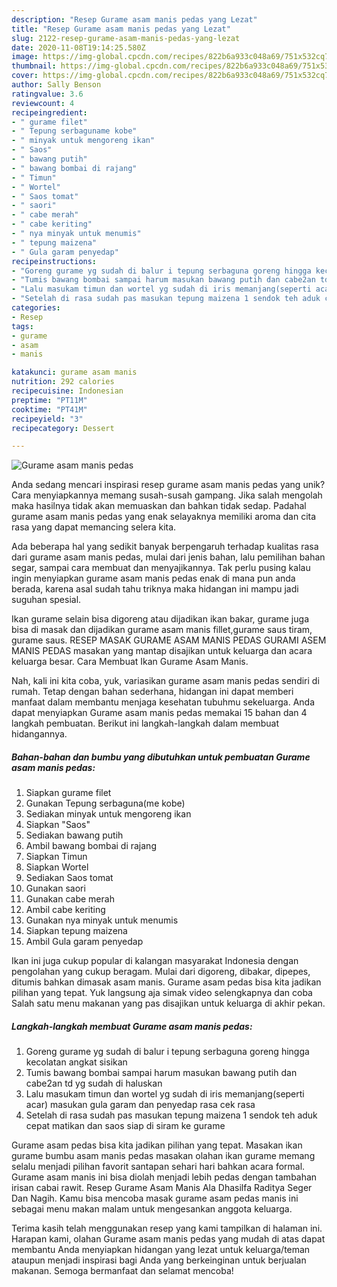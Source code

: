 ```yaml
---
description: "Resep Gurame asam manis pedas yang Lezat"
title: "Resep Gurame asam manis pedas yang Lezat"
slug: 2122-resep-gurame-asam-manis-pedas-yang-lezat
date: 2020-11-08T19:14:25.580Z
image: https://img-global.cpcdn.com/recipes/822b6a933c048a69/751x532cq70/gurame-asam-manis-pedas-foto-resep-utama.jpg
thumbnail: https://img-global.cpcdn.com/recipes/822b6a933c048a69/751x532cq70/gurame-asam-manis-pedas-foto-resep-utama.jpg
cover: https://img-global.cpcdn.com/recipes/822b6a933c048a69/751x532cq70/gurame-asam-manis-pedas-foto-resep-utama.jpg
author: Sally Benson
ratingvalue: 3.6
reviewcount: 4
recipeingredient:
- " gurame filet"
- " Tepung serbaguname kobe"
- " minyak untuk mengoreng ikan"
- " Saos"
- " bawang putih"
- " bawang bombai di rajang"
- " Timun"
- " Wortel"
- " Saos tomat"
- " saori"
- " cabe merah"
- " cabe keriting"
- " nya minyak untuk menumis"
- " tepung maizena"
- " Gula garam penyedap"
recipeinstructions:
- "Goreng gurame yg sudah di balur i tepung serbaguna goreng hingga kecolatan angkat sisikan"
- "Tumis bawang bombai sampai harum masukan bawang putih dan cabe2an td yg sudah di haluskan"
- "Lalu masukam timun dan wortel yg sudah di iris memanjang(seperti acar) masukan gula garam dan penyedap rasa cek rasa"
- "Setelah di rasa sudah pas masukan tepung maizena 1 sendok teh aduk cepat matikan dan saos siap di siram ke gurame"
categories:
- Resep
tags:
- gurame
- asam
- manis

katakunci: gurame asam manis 
nutrition: 292 calories
recipecuisine: Indonesian
preptime: "PT11M"
cooktime: "PT41M"
recipeyield: "3"
recipecategory: Dessert

---
```



![Gurame asam manis pedas](https://img-global.cpcdn.com/recipes/822b6a933c048a69/751x532cq70/gurame-asam-manis-pedas-foto-resep-utama.jpg)

Anda sedang mencari inspirasi resep gurame asam manis pedas yang unik? Cara menyiapkannya memang susah-susah gampang. Jika salah mengolah maka hasilnya tidak akan memuaskan dan bahkan tidak sedap. Padahal gurame asam manis pedas yang enak selayaknya memiliki aroma dan cita rasa yang dapat memancing selera kita.

Ada beberapa hal yang sedikit banyak berpengaruh terhadap kualitas rasa dari gurame asam manis pedas, mulai dari jenis bahan, lalu pemilihan bahan segar, sampai cara membuat dan menyajikannya. Tak perlu pusing kalau ingin menyiapkan gurame asam manis pedas enak di mana pun anda berada, karena asal sudah tahu triknya maka hidangan ini mampu jadi suguhan spesial.

Ikan gurame selain bisa digoreng atau dijadikan ikan bakar, gurame juga bisa di masak dan dijadikan gurame asam manis fillet,gurame saus tiram, gurame saus. RESEP MASAK GURAME ASAM MANIS PEDAS GURAMI ASEM MANIS PEDAS masakan yang mantap disajikan untuk keluarga dan acara keluarga besar. Cara Membuat Ikan Gurame Asam Manis.


Nah, kali ini kita coba, yuk, variasikan gurame asam manis pedas sendiri di rumah. Tetap dengan bahan sederhana, hidangan ini dapat memberi manfaat dalam membantu menjaga kesehatan tubuhmu sekeluarga. Anda dapat menyiapkan Gurame asam manis pedas memakai 15 bahan dan 4 langkah pembuatan. Berikut ini langkah-langkah dalam membuat hidangannya.

<!--inarticleads1-->

##### Bahan-bahan dan bumbu yang dibutuhkan untuk pembuatan Gurame asam manis pedas:

1. Siapkan  gurame filet
1. Gunakan  Tepung serbaguna(me kobe)
1. Sediakan  minyak untuk mengoreng ikan
1. Siapkan  &#34;Saos&#34;
1. Sediakan  bawang putih
1. Ambil  bawang bombai di rajang
1. Siapkan  Timun
1. Siapkan  Wortel
1. Sediakan  Saos tomat
1. Gunakan  saori
1. Gunakan  cabe merah
1. Ambil  cabe keriting
1. Gunakan  nya minyak untuk menumis
1. Siapkan  tepung maizena
1. Ambil  Gula garam penyedap


Ikan ini juga cukup popular di kalangan masyarakat Indonesia dengan pengolahan yang cukup beragam. Mulai dari digoreng, dibakar, dipepes, ditumis bahkan dimasak asam manis. Gurame asam pedas bisa kita jadikan pilihan yang tepat. Yuk langsung aja simak video selengkapnya dan coba Salah satu menu makanan yang pas disajikan untuk keluarga di akhir pekan. 

<!--inarticleads2-->

##### Langkah-langkah membuat Gurame asam manis pedas:

1. Goreng gurame yg sudah di balur i tepung serbaguna goreng hingga kecolatan angkat sisikan
1. Tumis bawang bombai sampai harum masukan bawang putih dan cabe2an td yg sudah di haluskan
1. Lalu masukam timun dan wortel yg sudah di iris memanjang(seperti acar) masukan gula garam dan penyedap rasa cek rasa
1. Setelah di rasa sudah pas masukan tepung maizena 1 sendok teh aduk cepat matikan dan saos siap di siram ke gurame


Gurame asam pedas bisa kita jadikan pilihan yang tepat. Masakan ikan gurame bumbu asam manis pedas masakan olahan ikan gurame memang selalu menjadi pilihan favorit santapan sehari hari bahkan acara formal. Gurame asam manis ini bisa diolah menjadi lebih pedas dengan tambahan irisan cabai rawit. Resep Gurame Asam Manis Ala Dhasilfa Raditya Seger Dan Nagih. Kamu bisa mencoba masak gurame asam pedas manis ini sebagai menu makan malam untuk mengesankan anggota keluarga. 

Terima kasih telah menggunakan resep yang kami tampilkan di halaman ini. Harapan kami, olahan Gurame asam manis pedas yang mudah di atas dapat membantu Anda menyiapkan hidangan yang lezat untuk keluarga/teman ataupun menjadi inspirasi bagi Anda yang berkeinginan untuk berjualan makanan. Semoga bermanfaat dan selamat mencoba!
